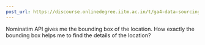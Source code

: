 ```yaml
---
post_url: https://discourse.onlinedegree.iitm.ac.in/t/ga4-data-sourcing-discussion-thread-tds-jan-2025/165959/374
---
```

Nominatim API gives me the bounding box of the location. How exactly the bounding box helps me to find the details of the location?